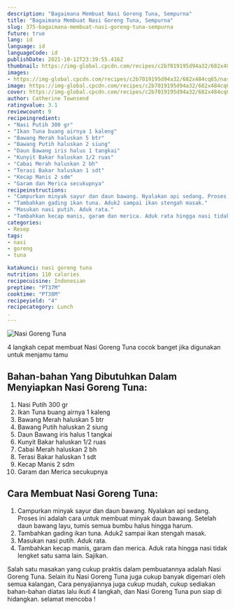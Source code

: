 ```yaml
---
description: "Bagaimana Membuat Nasi Goreng Tuna, Sempurna"
title: "Bagaimana Membuat Nasi Goreng Tuna, Sempurna"
slug: 375-bagaimana-membuat-nasi-goreng-tuna-sempurna
future: true
lang: id
language: id
languageCode: id
publishDate: 2021-10-12T23:39:55.416Z 
thumbnail: https://img-global.cpcdn.com/recipes/c2b7019195d94a32/682x484cq65/nasi-goreng-tuna-foto-resep-utama.png
images:
- https://img-global.cpcdn.com/recipes/c2b7019195d94a32/682x484cq65/nasi-goreng-tuna-foto-resep-utama.png
image: https://img-global.cpcdn.com/recipes/c2b7019195d94a32/682x484cq65/nasi-goreng-tuna-foto-resep-utama.png
cover: https://img-global.cpcdn.com/recipes/c2b7019195d94a32/682x484cq65/nasi-goreng-tuna-foto-resep-utama.png
author: Catherine Townsend
ratingvalue: 3.1
reviewcount: 9
recipeingredient:
- "Nasi Putih 300 gr"
- "Ikan Tuna buang airnya 1 kaleng"
- "Bawang Merah haluskan 5 btr"
- "Bawang Putih haluskan 2 siung"
- "Daun Bawang iris halus 1 tangkai"
- "Kunyit Bakar haluskan 1/2 ruas"
- "Cabai Merah haluskan 2 bh"
- "Terasi Bakar haluskan 1 sdt"
- "Kecap Manis 2 sdm"
- "Garam dan Merica secukupnya"
recipeinstructions:
- "Campurkan minyak sayur dan daun bawang. Nyalakan api sedang. Proses ini adalah cara untuk membuat minyak daun bawang. Setelah daun bawang layu, tumis semua bumbu halus hingga harum."
- "Tambahkan gading ikan tuna. Aduk2 sampai ikan stengah masak."
- "Masukan nasi putih. Aduk rata."
- "Tambahkan kecap manis, garam dan merica. Aduk rata hingga nasi tidak lengket satu sama lain. Sajikan."
categories:
- Resep
tags:
- nasi
- goreng
- tuna

katakunci: nasi goreng tuna 
nutrition: 110 calories
recipecuisine: Indonesian
preptime: "PT37M"
cooktime: "PT38M"
recipeyield: "4"
recipecategory: Lunch
. 
---
```



![Nasi Goreng Tuna](https://img-global.cpcdn.com/recipes/c2b7019195d94a32/682x484cq65/nasi-goreng-tuna-foto-resep-utama.png)

4 langkah cepat membuat  Nasi Goreng Tuna cocok banget jika digunakan untuk menjamu tamu

<!--inarticleads1-->

## Bahan-bahan Yang Dibutuhkan Dalam Menyiapkan Nasi Goreng Tuna:

1. Nasi Putih 300 gr
1. Ikan Tuna buang airnya 1 kaleng
1. Bawang Merah haluskan 5 btr
1. Bawang Putih haluskan 2 siung
1. Daun Bawang iris halus 1 tangkai
1. Kunyit Bakar haluskan 1/2 ruas
1. Cabai Merah haluskan 2 bh
1. Terasi Bakar haluskan 1 sdt
1. Kecap Manis 2 sdm
1. Garam dan Merica secukupnya



<!--inarticleads2-->

## Cara Membuat Nasi Goreng Tuna:

1. Campurkan minyak sayur dan daun bawang. Nyalakan api sedang. Proses ini adalah cara untuk membuat minyak daun bawang. Setelah daun bawang layu, tumis semua bumbu halus hingga harum.
1. Tambahkan gading ikan tuna. Aduk2 sampai ikan stengah masak.
1. Masukan nasi putih. Aduk rata.
1. Tambahkan kecap manis, garam dan merica. Aduk rata hingga nasi tidak lengket satu sama lain. Sajikan.




Salah satu masakan yang cukup praktis dalam pembuatannya adalah  Nasi Goreng Tuna. Selain itu  Nasi Goreng Tuna  juga cukup banyak digemari oleh semua kalangan, Cara penyajiannya juga cukup mudah, cukup sediakan bahan-bahan diatas lalu ikuti 4 langkah, dan  Nasi Goreng Tuna  pun siap di hidangkan. selamat mencoba !
